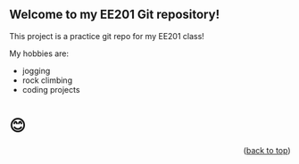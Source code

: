 ## Welcome to my EE201 Git repository!

This project is a practice git repo for my EE201 class!

My hobbies are:
* jogging
* rock climbing
* coding projects

# 😊

<p align="right">(<a href="#readme-top">back to top</a>)</p>
